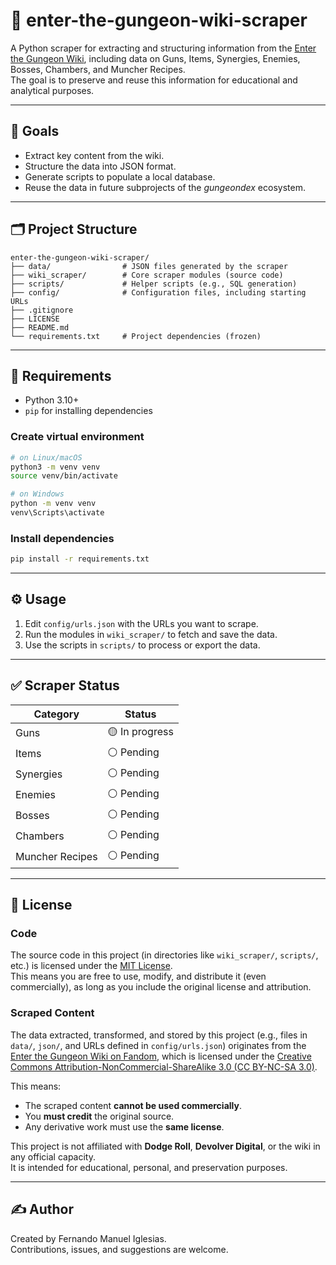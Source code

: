 # 🧱 enter-the-gungeon-wiki-scraper

A Python scraper for extracting and structuring information from the [Enter the Gungeon Wiki](https://enterthegungeon.fandom.com/wiki/Enter_the_Gungeon_Wiki), including data on Guns, Items, Synergies, Enemies, Bosses, Chambers, and Muncher Recipes.  
The goal is to preserve and reuse this information for educational and analytical purposes.

---

## 🚀 Goals

- Extract key content from the wiki.
- Structure the data into JSON format.
- Generate scripts to populate a local database.
- Reuse the data in future subprojects of the *gungeondex* ecosystem.

---

## 🗂️ Project Structure

```
enter-the-gungeon-wiki-scraper/
├── data/                # JSON files generated by the scraper
├── wiki_scraper/        # Core scraper modules (source code)
├── scripts/             # Helper scripts (e.g., SQL generation)
├── config/              # Configuration files, including starting URLs
├── .gitignore
├── LICENSE
├── README.md
└── requirements.txt     # Project dependencies (frozen)
```

---

## 🐍 Requirements

- Python 3.10+
- `pip` for installing dependencies

### Create virtual environment

```bash
# on Linux/macOS
python3 -m venv venv
source venv/bin/activate

# on Windows
python -m venv venv
venv\Scripts\activate
```

### Install dependencies

```bash
pip install -r requirements.txt
```

---

## ⚙️ Usage

1. Edit `config/urls.json` with the URLs you want to scrape.
2. Run the modules in `wiki_scraper/` to fetch and save the data.
3. Use the scripts in `scripts/` to process or export the data.

---

## ✅ Scraper Status

| Category         | Status           |
|------------------|------------------|
| Guns             | 🟡 In progress   |
| Items            | ⚪ Pending       |
| Synergies        | ⚪ Pending       |
| Enemies          | ⚪ Pending       |
| Bosses           | ⚪ Pending       |
| Chambers         | ⚪ Pending       |
| Muncher Recipes  | ⚪ Pending       |

---

## 📄 License

### Code

The source code in this project (in directories like `wiki_scraper/`, `scripts/`, etc.) is licensed under the [MIT License](LICENSE).  
This means you are free to use, modify, and distribute it (even commercially), as long as you include the original license and attribution.

### Scraped Content

The data extracted, transformed, and stored by this project (e.g., files in `data/`, `json/`, and URLs defined in `config/urls.json`) originates from the [Enter the Gungeon Wiki on Fandom](https://enterthegungeon.fandom.com/wiki/Enter_the_Gungeon_Wiki), which is licensed under the [Creative Commons Attribution-NonCommercial-ShareAlike 3.0 (CC BY-NC-SA 3.0)](https://creativecommons.org/licenses/by-nc-sa/3.0/).

This means:

- The scraped content **cannot be used commercially**.
- You **must credit** the original source.
- Any derivative work must use the **same license**.

This project is not affiliated with **Dodge Roll**, **Devolver Digital**, or the wiki in any official capacity.  
It is intended for educational, personal, and preservation purposes.

---

## ✍️ Author

Created by Fernando Manuel Iglesias.  
Contributions, issues, and suggestions are welcome.